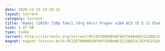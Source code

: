 ```yaml
---
date: 2020-12-15 14:16:21
layout: torrent
category: torrent
title: "Aadai (2019) 720p Tamil (Org Vers) Proper x264 AC3 (D 5 1) ESub "
size: 1.47 GB
type: Video
torrent: http://itorrents.org/torrent/9F22D70098B38F947C04B4063122B821C2EF951F.torrent?title=[limetorrents.info]Aadai..2019..720p.Tamil..Org.Vers..Proper.x264.AC3..D.5.1..ESub.By.Full4Movies
magnet: magnet:?xt=urn:btih:9F22D70098B38F947C04B4063122B821C2EF951F&dn=Aadai+%282019%29+720p+Tamil+%28Org+Vers%29+Proper+x264+AC3+%28D+5+1%29+ESub+By+Full4Movies&tr=udp%3A%2F%2Ftracker.leechers-paradise.org%3A6969%2Fannounce&tr=udp%3A%2F%2Ftracker.uw0.xyz%3A6969%2Fannounce&tr=udp%3A%2F%2Fopen.stealth.si%3A80%2Fannounce&tr=udp%3A%2F%2Ftracker.opentrackr.org%3A1337%2Fannounce&tr=udp%3A%2F%2F9.rarbg.to%3A2740%2Fannounce&tr=udp%3A%2F%2Ftracker.torrent.eu.org%3A451%2Fannounce&tr=udp%3A%2F%2Fretracker.lanta-net.ru%3A2710%2Fannounce&tr=udp%3A%2F%2Ftracker.cyberia.is%3A6969%2Fannounce&tr=udp%3A%2F%2Fipv4.tracker.harry.lu%3A80%2Fannounce&tr=udp%3A%2F%2Ftracker.internetwarriors.net%3A1337%2Fannounce&tr=udp%3A%2F%2Fipv6.tracker.harry.lu%3A80%2Fannounce&tr=udp%3A%2F%2Fexplodie.org%3A6969%2Fannounce&tr=udp%3A%2F%2Fexodus.desync.com%3A6969%2Fannounce&tr=udp%3A%2F%2Ftracker.coppersurfer.tk%3A6969%2Fannounce&tr=udp%3A%2F%2F9.rarbg.to%3A2710%2Fannounce&tr=udp%3A%2F%2Ftracker.open-internet.nl%3A6969%2Fannounce&tr=udp%3A%2F%2Fopen.demonii.si%3A1337%2Fannounce&tr=udp%3A%2F%2Ftracker.pirateparty.gr%3A6969%2Fannounce&tr=udp%3A%2F%2Fdenis.stalker.upeer.me%3A6969%2Fannounce&tr=udp%3A%2F%2Fp4p.arenabg.com%3A1337%2Fannounce
---
```

